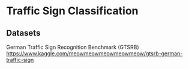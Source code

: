 # Traffic Sign Classification

## Datasets
German Traffic Sign Recognition Benchmark (GTSRB)
https://www.kaggle.com/meowmeowmeowmeowmeow/gtsrb-german-traffic-sign
